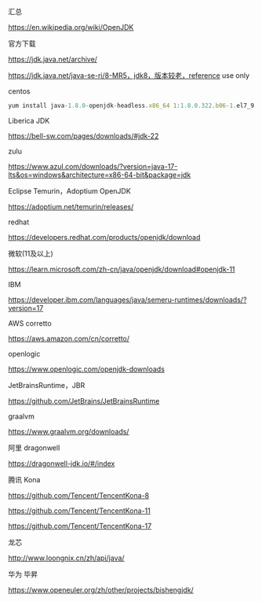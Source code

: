 汇总

https://en.wikipedia.org/wiki/OpenJDK



官方下载

https://jdk.java.net/archive/

https://jdk.java.net/java-se-ri/8-MR5，jdk8，版本较老，reference use only



centos

```javascript
yum install java-1.8.0-openjdk-headless.x86_64 1:1.8.0.322.b06-1.el7_9
```



Liberica JDK

https://bell-sw.com/pages/downloads/#jdk-22





zulu

https://www.azul.com/downloads/?version=java-17-lts&os=windows&architecture=x86-64-bit&package=jdk



Eclipse Temurin，Adoptium OpenJDK

https://adoptium.net/temurin/releases/



redhat

https://developers.redhat.com/products/openjdk/download



微软(11及以上)

https://learn.microsoft.com/zh-cn/java/openjdk/download#openjdk-11



IBM

https://developer.ibm.com/languages/java/semeru-runtimes/downloads/?version=17



AWS corretto

https://aws.amazon.com/cn/corretto/



openlogic

https://www.openlogic.com/openjdk-downloads



JetBrainsRuntime，JBR

https://github.com/JetBrains/JetBrainsRuntime



graalvm

https://www.graalvm.org/downloads/



阿里 dragonwell

https://dragonwell-jdk.io/#/index





腾讯 Kona

https://github.com/Tencent/TencentKona-8

https://github.com/Tencent/TencentKona-11

https://github.com/Tencent/TencentKona-17



龙芯

http://www.loongnix.cn/zh/api/java/



华为 毕昇

https://www.openeuler.org/zh/other/projects/bishengjdk/
